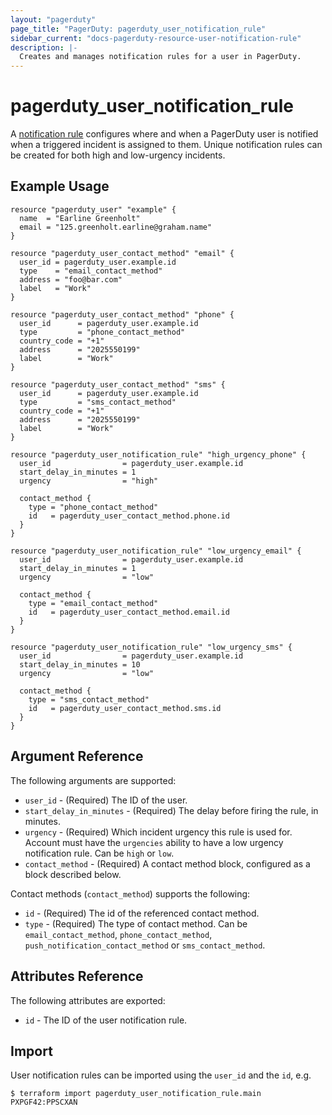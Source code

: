 ```yaml
---
layout: "pagerduty"
page_title: "PagerDuty: pagerduty_user_notification_rule"
sidebar_current: "docs-pagerduty-resource-user-notification-rule"
description: |-
  Creates and manages notification rules for a user in PagerDuty.
---
```


# pagerduty_user_notification_rule

A [notification rule](https://developer.pagerduty.com/api-reference/reference/REST/openapiv3.json/paths/~1users~1%7Bid%7D~1notification_rules~1%7Bnotification_rule_id%7D/get) configures where and when a PagerDuty user is notified when a triggered incident is assigned to them. Unique notification rules can be created for both high and low-urgency incidents.

## Example Usage

```hcl
resource "pagerduty_user" "example" {
  name  = "Earline Greenholt"
  email = "125.greenholt.earline@graham.name"
}

resource "pagerduty_user_contact_method" "email" {
  user_id = pagerduty_user.example.id
  type    = "email_contact_method"
  address = "foo@bar.com"
  label   = "Work"
}

resource "pagerduty_user_contact_method" "phone" {
  user_id      = pagerduty_user.example.id
  type         = "phone_contact_method"
  country_code = "+1"
  address      = "2025550199"
  label        = "Work"
}

resource "pagerduty_user_contact_method" "sms" {
  user_id      = pagerduty_user.example.id
  type         = "sms_contact_method"
  country_code = "+1"
  address      = "2025550199"
  label        = "Work"
}

resource "pagerduty_user_notification_rule" "high_urgency_phone" {
  user_id                = pagerduty_user.example.id
  start_delay_in_minutes = 1
  urgency                = "high"

  contact_method {
    type = "phone_contact_method"
    id   = pagerduty_user_contact_method.phone.id
  }
}

resource "pagerduty_user_notification_rule" "low_urgency_email" {
  user_id                = pagerduty_user.example.id
  start_delay_in_minutes = 1
  urgency                = "low"

  contact_method {
    type = "email_contact_method"
    id   = pagerduty_user_contact_method.email.id
  }
}

resource "pagerduty_user_notification_rule" "low_urgency_sms" {
  user_id                = pagerduty_user.example.id
  start_delay_in_minutes = 10
  urgency                = "low"

  contact_method {
    type = "sms_contact_method"
    id   = pagerduty_user_contact_method.sms.id
  }
}
```

## Argument Reference

The following arguments are supported:

  * `user_id` - (Required) The ID of the user.
  * `start_delay_in_minutes` - (Required) The delay before firing the rule, in minutes.
  * `urgency` - (Required) Which incident urgency this rule is used for. Account must have the `urgencies` ability to have a low urgency notification rule. Can be `high` or `low`.
  * `contact_method` - (Required) A contact method block, configured as a block described below.

Contact methods (`contact_method`) supports the following:

  * `id` - (Required) The id of the referenced contact method.
  * `type` - (Required) The type of contact method. Can be `email_contact_method`, `phone_contact_method`, `push_notification_contact_method` or `sms_contact_method`.

## Attributes Reference

The following attributes are exported:

  * `id` - The ID of the user notification rule.

## Import

User notification rules can be imported using the `user_id` and the `id`, e.g.

```
$ terraform import pagerduty_user_notification_rule.main PXPGF42:PPSCXAN
```
